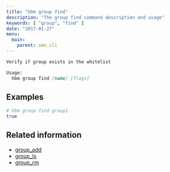 ```yaml
---
title: "hbm group find"
description: "The group find command description and usage"
keywords: [ "group", "find" ]
date: "2017-01-27"
menu:
  main:
    parent: smn_cli
---
```


```markdown
Verify if group exists in the whitelist

Usage:
  hbm group find [name] [flags]
```

## Examples

```bash
# hbm group find group1
true
```

## Related information

* [group_add](group_add.md)
* [group_ls](group_ls.md)
* [group_rm](group_rm.md)
